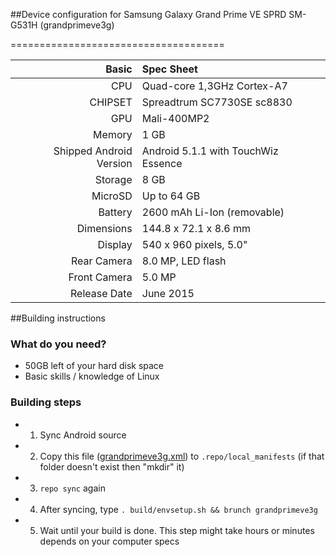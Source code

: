 ##Device configuration for Samsung Galaxy Grand Prime VE SPRD SM-G531H (grandprimeve3g)

=====================================

Basic   | Spec Sheet
-------:|:-------------------------
CPU     | Quad-core 1,3GHz Cortex-A7
CHIPSET | Spreadtrum SC7730SE sc8830
GPU     | Mali-400MP2
Memory  | 1 GB
Shipped Android Version | Android 5.1.1 with TouchWiz Essence
Storage | 8 GB
MicroSD | Up to 64 GB
Battery | 2600 mAh Li-Ion (removable)
Dimensions | 144.8 x 72.1 x 8.6 mm
Display | 540 x 960 pixels, 5.0"
Rear Camera  | 8.0 MP, LED flash
Front Camera | 5.0 MP
Release Date | June 2015

##Building instructions

### What do you need?
* 50GB left of your hard disk space
* Basic skills / knowledge of Linux

### Building steps
* 1. Sync Android source
* 2. Copy this file ([grandprimeve3g.xml](https://github.com/remilia15/android_local_manifests/raw/cm-13.0-grandprimeve3g/grandprimeve3g.xml)) to `.repo/local_manifests` (if that folder doesn't exist then "mkdir" it)
* 3. `repo sync` again
* 4. After syncing, type `. build/envsetup.sh && brunch grandprimeve3g`
* 5. Wait until your build is done. This step might take hours or minutes depends on your computer specs
